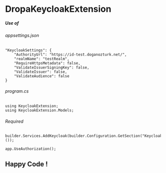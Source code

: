 # DropaKeycloakExtension
##### Use of
###### appsettings.json
```
"KeycloakSettings": {
    "AuthorityUrl": "https://id-test.doganozturk.net/",
    "realmName": "testRealm",
    "RequireHttpsMetadata": false,
    "ValidateIssuerSigningKey": false,
    "ValidateIssuer": false,
    "ValidateAudience": false
}
```

###### program.cs
```
using KeycloakExtension;
using KeycloakExtension.Models;
```

###### Required
```
builder.Services.AddKeycloak(builder.Configuration.GetSection("KeycloakSettings").Get<KeycloakSettings>());

app.UseAuthorization();
```

## Happy Code !
